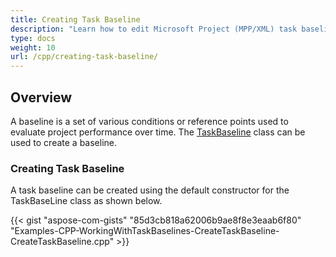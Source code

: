 ```yaml
---
title: Creating Task Baseline
description: "Learn how to edit Microsoft Project (MPP/XML) task baselines using Aspose.Tasks for C++."
type: docs
weight: 10
url: /cpp/creating-task-baseline/
---
```


## **Overview**
A baseline is a set of various conditions or reference points used to evaluate project performance over time. The [TaskBaseline](https://apireference.aspose.com/tasks/cpp/class/aspose.tasks.task_baseline) class can be used to create a baseline.

### **Creating Task Baseline**
A task baseline can be created using the default constructor for the TaskBaseLine class as shown below.

{{< gist "aspose-com-gists" "85d3cb818a62006b9ae8f8e3eaab6f80" "Examples-CPP-WorkingWithTaskBaselines-CreateTaskBaseline-CreateTaskBaseline.cpp" >}}
